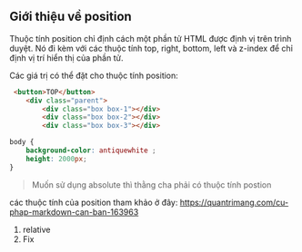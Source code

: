 ## Giới thiệu về position

Thuộc tính position chỉ định cách một phần tử HTML được định vị trên trình duyệt. Nó đi kèm với các thuộc tính top, right, bottom, left và z-index để chỉ định vị trí hiển thị của phần tử.

Các giá trị có thể đặt cho thuộc tính position:

```html
 <button>TOP</button>
    <div class="parent">
        <div class="box box-1"></div>
        <div class="box box-2"></div>
        <div class="box box-3"></div>
```

```css
body {
    background-color: antiquewhite ;
    height: 2000px;
}
```

> Muốn sử dụng absolute thì thằng cha phải có thuộc tính postion

các thuộc tính của position tham khảo ở đây: https://quantrimang.com/cu-phap-markdown-can-ban-163963

1. relative
2. Fix